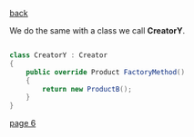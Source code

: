 [back](./page04.md)






We do the same with a class we call **CreatorY**.
```csharp

class CreatorY : Creator
{
    public override Product FactoryMethod()
    {
        return new ProductB();
    }
}

```



[page 6](./page06.md)


